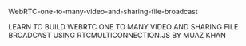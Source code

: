WebRTC-one-to-many-video-and-sharing-file-broadcast

LEARN TO BUILD WEBRTC ONE TO MANY VIDEO AND SHARING FILE BROADCAST USING RTCMULTICONNECTION.JS BY MUAZ KHAN
